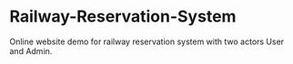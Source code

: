 # Railway-Reservation-System
Online website demo for railway reservation system with two actors User and Admin.
